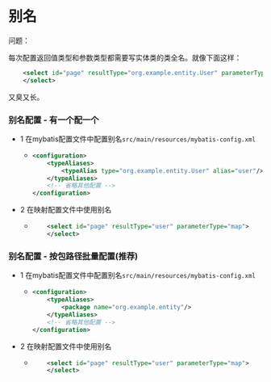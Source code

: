 # 别名

问题：

每次配置返回值类型和参数类型都需要写实体类的类全名。就像下面这样：

```xml
    <select id="page" resultType="org.example.entity.User" parameterType="map">
    </select>
```

又臭又长。



### 别名配置 - 有一个配一个

- 1 在mybatis配置文件中配置别名`src/main/resources/mybatis-config.xml`

  - ```xml
    <configuration>
        <typeAliases>
            <typeAlias type="org.example.entity.User" alias="user"/>
        </typeAliases>
    	<!-- 省略其他配置 -->
    </configuration>
    ```

- 2 在映射配置文件中使用别名

  - ```xml
        <select id="page" resultType="user" parameterType="map">
        </select>
    ```



### 别名配置 - 按包路径批量配置(推荐)

- 1 在mybatis配置文件中配置别名`src/main/resources/mybatis-config.xml`

  - ```xml
    <configuration>
        <typeAliases>
            <package name="org.example.entity"/>
        </typeAliases>
    	<!-- 省略其他配置 -->
    </configuration>
    ```

- 2 在映射配置文件中使用别名

  - ```xml
        <select id="page" resultType="user" parameterType="map">
        </select>
    ```


